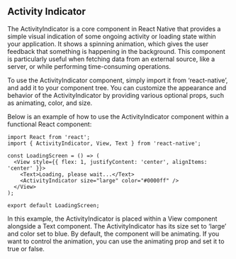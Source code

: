## Activity Indicator
The ActivityIndicator is a core component in React Native that provides a simple visual indication of some ongoing activity or loading state within your application. It shows a spinning animation, which gives the user feedback that something is happening in the background. This component is particularly useful when fetching data from an external source, like a server, or while performing time-consuming operations.

To use the ActivityIndicator component, simply import it from ‘react-native’, and add it to your component tree. You can customize the appearance and behavior of the ActivityIndicator by providing various optional props, such as animating, color, and size.

Below is an example of how to use the ActivityIndicator component within a functional React component:
```
import React from 'react';
import { ActivityIndicator, View, Text } from 'react-native';

const LoadingScreen = () => (
  <View style={{ flex: 1, justifyContent: 'center', alignItems: 'center' }}>
    <Text>Loading, please wait...</Text>
    <ActivityIndicator size="large" color="#0000ff" />
  </View>
);

export default LoadingScreen;
```
In this example, the ActivityIndicator is placed within a View component alongside a Text component. The ActivityIndicator has its size set to ‘large’ and color set to blue. By default, the component will be animating. If you want to control the animation, you can use the animating prop and set it to true or false.